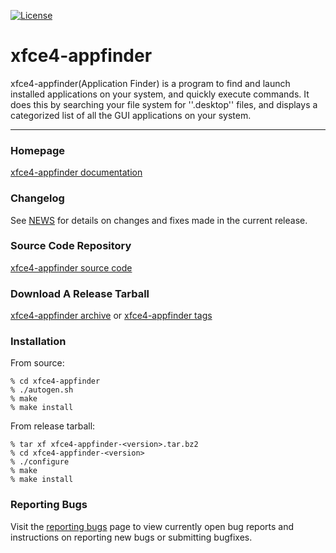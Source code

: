 [![License](https://img.shields.io/badge/License-GPL%20v2-blue.svg)](https://gitlab.xfce.org/xfce/xfce4-appfinder/COPYING)

# xfce4-appfinder

xfce4-appfinder(Application Finder) is a program to find and launch installed 
applications on your system, and quickly execute commands. It does this by 
searching your file system for ''.desktop'' files, and displays a categorized 
list of all the GUI applications on your system.

----

### Homepage

[xfce4-appfinder documentation](https://docs.xfce.org/xfce/xfce4-appfinder/start)

### Changelog

See [NEWS](https://gitlab.xfce.org/xfce/xfce4-appfinder/-/blob/master/NEWS) for details on changes and fixes made in the current release.

### Source Code Repository

[xfce4-appfinder source code](https://gitlab.xfce.org/xfce/xfce4-appfinder)

### Download A Release Tarball

[xfce4-appfinder archive](https://archive.xfce.org/src/xfce/xfce4-appfinder)
    or
[xfce4-appfinder tags](https://gitlab.xfce.org/xfce/xfce4-appfinder/-/tags)

### Installation

From source: 

    % cd xfce4-appfinder
    % ./autogen.sh
    % make
    % make install

From release tarball:

    % tar xf xfce4-appfinder-<version>.tar.bz2
    % cd xfce4-appfinder-<version>
    % ./configure
    % make
    % make install

### Reporting Bugs

Visit the [reporting bugs](https://docs.xfce.org/xfce/xfce4-appfinder/bugs) page to view currently open bug reports and instructions on reporting new bugs or submitting bugfixes.

